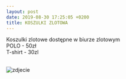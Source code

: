 ```yaml
---
layout: post
date: 2019-08-30 17:25:05 +0200
title: KOSZULKI ZLOTOWA
---
```

Koszulki zlotowe dostępne w biurze zlotowym <br/>
POLO - 50zł <br/>
T-shirt - 30zl <br/> <br/>
<p><img src="https://scontent-waw1-1.xx.fbcdn.net/v/t1.0-9/69540310_2228052503984573_8718492906018570240_n.jpg?_nc_cat=101&_nc_oc=AQmYkHELmOGgCr-HqEVqD7Q96o9XvzVRARoHyp3AcmTmYBOjbK7hQWC0lOlC8YmqWkc&_nc_ht=scontent-waw1-1.xx&oh=35c4e233fbf2fe9885db2a35b550036d&oe=5E031169" alt="zdjecie" /></p>
